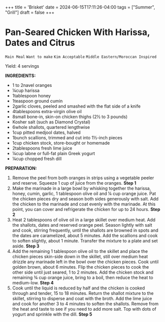 +++
title = 'Brisket'
date = 2024-06-15T17:11:26-04:00
tags = ["Summer", "Grill"]
draft = false
+++
# Pan-Seared Chicken With Harissa, Dates and Citrus

`Main Meal` `Want to make` `Kim Acceptable` `Middle Eastern/Moroccan Inspired`

Yield: 4 servings

**INGREDIENTS:**

- 1 to 2navel oranges
- ¼cup harissa
- 1tablespoon honey
- 1teaspoon ground cumin
- 2garlic cloves, peeled and smashed with the flat side of a knife
- 4tablespoons extra-virgin olive oil
- 8small bone-in, skin-on chicken thighs (2½ to 3 pounds)
- Kosher salt (such as Diamond Crystal)
- 6whole shallots, quartered lengthwise
- 1cup pitted medjool dates, halved
- 1bunch scallions, trimmed and cut into 1½-inch pieces
- 1cup chicken stock, store-bought or homemade
- 2tablespoons fresh lime juice
- ¼cup labne or full-fat plain Greek yogurt
- ¼cup chopped fresh dill

**PREPARATION:**

1. Remove the peel from both oranges in strips using a vegetable peeler and reserve. Squeeze 1 cup of juice from the oranges.
    **Step 1**
2. Make the marinade in a large bowl by whisking together the harissa, honey, cumin, garlic, 1 tablespoon olive oil and ¼ cup orange juice. Pat the chicken pieces dry and season both sides generously with salt. Add the chicken to the marinade and coat evenly with the marinade. At this point, you can cover and refrigerate the chicken for up to 24 hours.
    **Step 2**
3. Heat 2 tablespoons of olive oil in a large skillet over medium heat. Add the shallots, dates and reserved orange peel. Season lightly with salt and cook, stirring frequently, until the shallots are browned in spots and the dates are caramelized, about 5 minutes. Add the scallions and cook to soften slightly, about 1 minute. Transfer the mixture to a plate and set aside.
    **Step 3**
4. Add the remaining 1 tablespoon olive oil to the skillet and place the chicken pieces skin-side down in the skillet, still over medium heat drizzle any marinade left in the bowl over the chicken pieces. Cook until golden brown, about 6 minutes. Flip the chicken pieces to cook the other side until just seared, 1 to 2 minutes. Add the chicken stock and remaining ¾ cup orange juice, bring to a boil, then reduce the heat to medium-low.
    **Step 4**
5. Cook until the liquid is reduced by half and the chicken is cooked through and tender, 15 to 18 minutes. Return the shallot mixture to the skillet, stirring to disperse and coat with the broth. Add the lime juice and cook for another 3 to 4 minutes to soften the shallots. Remove from the heat and taste to see if you need to add more salt. Top with dots of yogurt and sprinkle with the dill.
    **Step 5**
